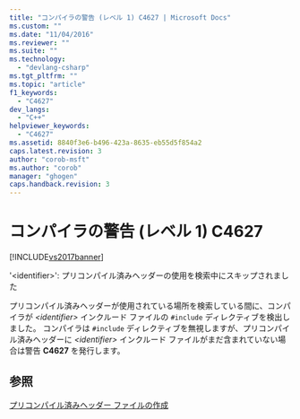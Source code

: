 ```yaml
---
title: "コンパイラの警告 (レベル 1) C4627 | Microsoft Docs"
ms.custom: ""
ms.date: "11/04/2016"
ms.reviewer: ""
ms.suite: ""
ms.technology: 
  - "devlang-csharp"
ms.tgt_pltfrm: ""
ms.topic: "article"
f1_keywords: 
  - "C4627"
dev_langs: 
  - "C++"
helpviewer_keywords: 
  - "C4627"
ms.assetid: 8840f3e6-b496-423a-8635-eb55d5f854a2
caps.latest.revision: 3
author: "corob-msft"
ms.author: "corob"
manager: "ghogen"
caps.handback.revision: 3
---
```

# コンパイラの警告 (レベル 1) C4627
[!INCLUDE[vs2017banner](../../assembler/inline/includes/vs2017banner.md)]

'\<identifier\>': プリコンパイル済みヘッダーの使用を検索中にスキップされました  
  
 プリコンパイル済みヘッダーが使用されている場所を検索している間に、コンパイラが *\<identifier\>* インクルード ファイルの `#include` ディレクティブを検出しました。 コンパイラは `#include` ディレクティブを無視しますが、プリコンパイル済みヘッダーに *\<identifier\>* インクルード ファイルがまだ含まれていない場合は警告 **C4627** を発行します。  
  
## 参照  
 [プリコンパイル済みヘッダー ファイルの作成](../../build/reference/creating-precompiled-header-files.md)